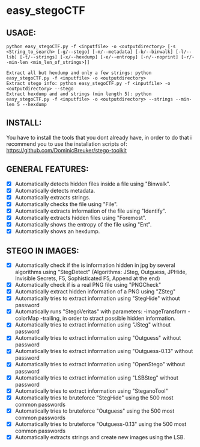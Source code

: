 # easy_stegoCTF

## USAGE:
```
python easy_stegoCTF.py -f <inputfile> -o <outputdirectory> [-s <String_to_search> [-g/--stego] [-m/--metadata] [-b/--binwalk] [-l/--lsb] [-t/--strings] [-x/--hexdump] [-e/--entropy] [-n/--noprint] [-r/--min-len <min_len_of_strings>]]

Extract all but hexdump and only a few strings: python easy_stegoCTF.py -f <inputfile> -o <outputdirectory>
Extract stego info: python easy_stegoCTF.py -f <inputfile> -o <outputdirectory> --stego
Extract hexdump and and strings (min length 5): python easy_stegoCTF.py -f <inputfile> -o <outputdirectory> --strings --min-len 5 --hexdump
```

## INSTALL:
You have to install the tools that you dont already have, in order to do that i recommend you to use the installation scripts of: https://github.com/DominicBreuker/stego-toolkit

## GENERAL FEATURES:
- [x] Automatically detects hidden files inside a file using "Binwalk".
- [x] Automatically detects metadata.
- [x] Automatically extracts strings.
- [x] Automatically checks the file using "File". 
- [x] Automatically extracts information of the file using "Identify".
- [x] Automatically extracts hidden files using "Foremost".
- [x] Automatically shows the entropy of the file using "Ent".
- [x] Automatically shows an hexdump.

## STEGO IN IMAGES:
- [x] Automatically check if the is information hidden in jpg by several algorithms using "StegDetect" (Algorithms: JSteg, Outguess, JPHide, Invisible Secrets, F5, Sophisticated F5, Append at the end)
- [x] Automatically check if is a real PNG file using "PNGCheck"
- [x] Automatically extract hidden information of a PNG using "ZSteg"
- [x] Automatically tries to extract information using "StegHide" without password
- [x] Automatically runs "StegoVeritas" with parameters: -imageTransform -colorMap -trailing, in order to stract possible hidden information.
- [x] Automatically tries to extract information using "JSteg" without password
- [x] Automatically tries to extract information using "Outguess" without password
- [x] Automatically tries to extract information using "Outguess-0.13" without password
- [x] Automatically tries to extract information using "OpenStego" without password
- [x] Automatically tries to extract information using "LSBSteg" without password
- [x] Automatically tries to extract information using "SteganoTool"
- [x] Automatically tries to bruteforce "StegHide" using the 500 most common passwords
- [x] Automatically tries to bruteforce "Outguess" using the 500 most common passwords
- [x] Automatically tries to bruteforce "Outguess-0.13" using the 500 most common passwords
- [x] Automatically extracts strings and create new images using the LSB.
